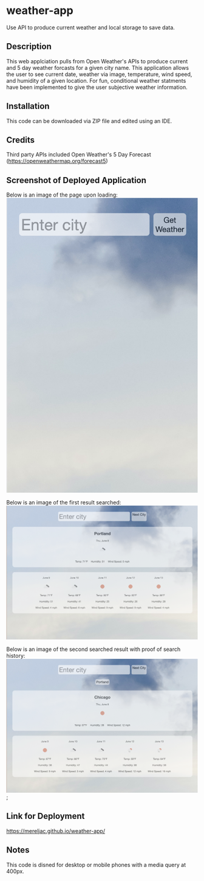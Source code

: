 # weather-app
Use API to produce current weather and local storage to save data. 

## Description
This web applciation pulls from Open Weather's APIs to produce current and 5 day weather forcasts for a given city name. This application allows the user to see current date, weather via image, temperature, wind speed, and humidity of a given location. For fun, conditional weather statments have been implemented to give the user subjective weather information. 

## Installation
This code can be downloaded via ZIP file and edited using an IDE.

## Credits
Third party APIs included Open Weather's 5 Day Forecast (https://openweathermap.org/forecast5)

## Screenshot of Deployed Application
Below is an image of the page upon loading:
![alt text](./assets/images/loadingpage.png)

Below is an image of the first result searched:
![alt text](./assets/images/firstResult.png)

Below is an image of the second searched result with proof of search history:
![alt text](./assets/images/secondResult.png);

## Link for Deployment
https://mereljac.github.io/weather-app/

## Notes
This code is disned for desktop or mobile phones with a media query at 400px.
